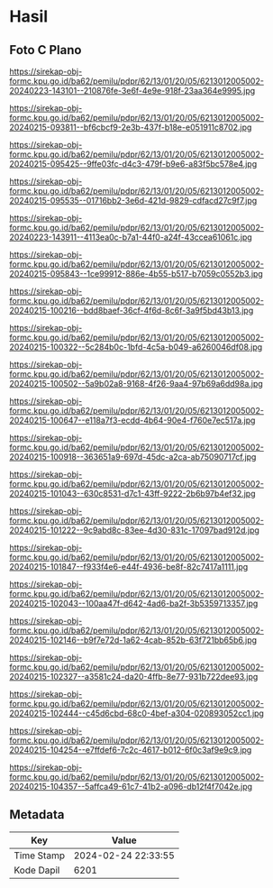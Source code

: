 # Hasil

## Foto C Plano

https://sirekap-obj-formc.kpu.go.id/ba62/pemilu/pdpr/62/13/01/20/05/6213012005002-20240223-143101--210876fe-3e6f-4e9e-918f-23aa364e9995.jpg

https://sirekap-obj-formc.kpu.go.id/ba62/pemilu/pdpr/62/13/01/20/05/6213012005002-20240215-093811--bf6cbcf9-2e3b-437f-b18e-e051911c8702.jpg

https://sirekap-obj-formc.kpu.go.id/ba62/pemilu/pdpr/62/13/01/20/05/6213012005002-20240215-095425--9ffe03fc-d4c3-479f-b9e6-a83f5bc578e4.jpg

https://sirekap-obj-formc.kpu.go.id/ba62/pemilu/pdpr/62/13/01/20/05/6213012005002-20240215-095535--01716bb2-3e6d-421d-9829-cdfacd27c9f7.jpg

https://sirekap-obj-formc.kpu.go.id/ba62/pemilu/pdpr/62/13/01/20/05/6213012005002-20240223-143911--4113ea0c-b7a1-44f0-a24f-43ccea61061c.jpg

https://sirekap-obj-formc.kpu.go.id/ba62/pemilu/pdpr/62/13/01/20/05/6213012005002-20240215-095843--1ce99912-886e-4b55-b517-b7059c0552b3.jpg

https://sirekap-obj-formc.kpu.go.id/ba62/pemilu/pdpr/62/13/01/20/05/6213012005002-20240215-100216--bdd8baef-36cf-4f6d-8c6f-3a9f5bd43b13.jpg

https://sirekap-obj-formc.kpu.go.id/ba62/pemilu/pdpr/62/13/01/20/05/6213012005002-20240215-100322--5c284b0c-1bfd-4c5a-b049-a6260046df08.jpg

https://sirekap-obj-formc.kpu.go.id/ba62/pemilu/pdpr/62/13/01/20/05/6213012005002-20240215-100502--5a9b02a8-9168-4f26-9aa4-97b69a6dd98a.jpg

https://sirekap-obj-formc.kpu.go.id/ba62/pemilu/pdpr/62/13/01/20/05/6213012005002-20240215-100647--e118a7f3-ecdd-4b64-90e4-f760e7ec517a.jpg

https://sirekap-obj-formc.kpu.go.id/ba62/pemilu/pdpr/62/13/01/20/05/6213012005002-20240215-100918--363651a9-697d-45dc-a2ca-ab75090717cf.jpg

https://sirekap-obj-formc.kpu.go.id/ba62/pemilu/pdpr/62/13/01/20/05/6213012005002-20240215-101043--630c8531-d7c1-43ff-9222-2b6b97b4ef32.jpg

https://sirekap-obj-formc.kpu.go.id/ba62/pemilu/pdpr/62/13/01/20/05/6213012005002-20240215-101222--9c9abd8c-83ee-4d30-831c-17097bad912d.jpg

https://sirekap-obj-formc.kpu.go.id/ba62/pemilu/pdpr/62/13/01/20/05/6213012005002-20240215-101847--f933f4e6-e44f-4936-be8f-82c7417a1111.jpg

https://sirekap-obj-formc.kpu.go.id/ba62/pemilu/pdpr/62/13/01/20/05/6213012005002-20240215-102043--100aa47f-d642-4ad6-ba2f-3b5359713357.jpg

https://sirekap-obj-formc.kpu.go.id/ba62/pemilu/pdpr/62/13/01/20/05/6213012005002-20240215-102146--b9f7e72d-1a62-4cab-852b-63f721bb65b6.jpg

https://sirekap-obj-formc.kpu.go.id/ba62/pemilu/pdpr/62/13/01/20/05/6213012005002-20240215-102327--a3581c24-da20-4ffb-8e77-931b722dee93.jpg

https://sirekap-obj-formc.kpu.go.id/ba62/pemilu/pdpr/62/13/01/20/05/6213012005002-20240215-102444--c45d6cbd-68c0-4bef-a304-020893052cc1.jpg

https://sirekap-obj-formc.kpu.go.id/ba62/pemilu/pdpr/62/13/01/20/05/6213012005002-20240215-104254--e7ffdef6-7c2c-4617-b012-6f0c3af9e9c9.jpg

https://sirekap-obj-formc.kpu.go.id/ba62/pemilu/pdpr/62/13/01/20/05/6213012005002-20240215-104357--5affca49-61c7-41b2-a096-db12f4f7042e.jpg


## Metadata

| Key        | Value               |
| ---------- | ------------------- |
| Time Stamp | 2024-02-24 22:33:55 |
| Kode Dapil | 6201                |



